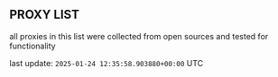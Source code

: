 ## PROXY LIST

all proxies in this list were collected from open sources and tested for functionality

last update: `2025-01-24 12:35:58.903880+00:00` UTC